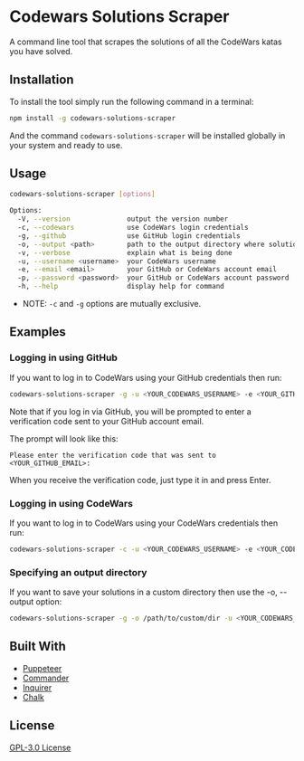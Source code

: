 # Codewars Solutions Scraper

A command line tool that scrapes the solutions of all the CodeWars katas you have solved.

## Installation

To install the tool simply run the following command in a terminal:

```sh
npm install -g codewars-solutions-scraper
```

And the command `codewars-solutions-scraper` will be installed globally in your system and ready to use.

## Usage

```sh
codewars-solutions-scraper [options]

Options:
  -V, --version              output the version number
  -c, --codewars             use CodeWars login credentials
  -g, --github               use GitHub login credentials
  -o, --output <path>        path to the output directory where solutions will be saved (default: <YOUR_HOME_DIRECTORY>/my_codewars_solutions)
  -v, --verbose              explain what is being done
  -u, --username <username>  your CodeWars username
  -e, --email <email>        your GitHub or CodeWars account email
  -p, --password <password>  your GitHub or CodeWars account password
  -h, --help                 display help for command
```

* NOTE: `-c` and `-g` options are mutually exclusive.

## Examples

### Logging in using GitHub

If you want to log in to CodeWars using your GitHub credentials then run:

```sh
codewars-solutions-scraper -g -u <YOUR_CODEWARS_USERNAME> -e <YOUR_GITHUB_EMAIL> -p <YOUR_GITHUB_PASSWORD>
```

Note that if you log in via GitHub, you will be prompted to enter a verification code sent to your GitHub account email.

The prompt will look like this:

`Please enter the verification code that was sent to <YOUR_GITHUB_EMAIL>:`

When you receive the verification code, just type it in and press Enter.

### Logging in using CodeWars

If you want to log in to CodeWars using your CodeWars credentials then run:

```sh
codewars-solutions-scraper -c -u <YOUR_CODEWARS_USERNAME> -e <YOUR_CODEWARS_EMAIL> -p <YOUR_CODEWARS_PASSWORD>
```

### Specifying an output directory

If you want to save your solutions in a custom directory then use the -o, --output option:

```sh
codewars-solutions-scraper -g -o /path/to/custom/dir -u <YOUR_CODEWARS_USERNAME> -e <YOUR_GITHUB_EMAIL> -p <YOUR_GITHUB_PASSWORD>
```

## Built With

* [Puppeteer](https://pptr.dev)
* [Commander](https://www.npmjs.com/package/commander)
* [Inquirer](https://www.npmjs.com/package/inquirer)
* [Chalk](https://www.npmjs.com/package/chalk)

## License

[GPL-3.0 License](https://choosealicense.com/licenses/gpl-3.0/)
